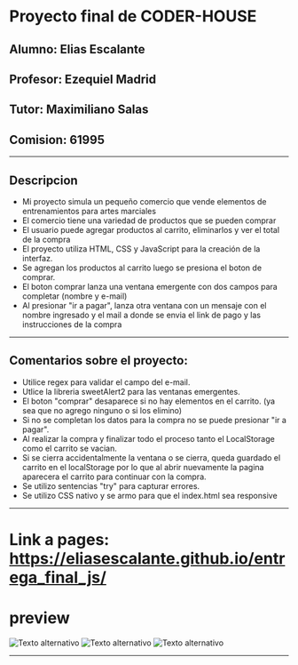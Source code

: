# Proyecto final de CODER-HOUSE
## Alumno: Elias Escalante
## Profesor: Ezequiel Madrid
## Tutor: Maximiliano Salas 
## Comision: 61995

----

## Descripcion

- Mi proyecto simula un pequeño comercio que vende elementos de entrenamientos para artes marciales
- El comercio tiene una variedad de productos que se pueden comprar
- El usuario puede agregar productos al carrito, eliminarlos y ver el total de la compra
- El proyecto utiliza HTML, CSS y JavaScript para la creación de la interfaz.
- Se agregan los productos al carrito luego se presiona el boton de comprar.
- El boton comprar lanza una ventana emergente con dos campos para completar (nombre y e-mail)
- Al presionar "ir a pagar", lanza otra ventana con un mensaje con el nombre ingresado y el mail a donde se envia el link de pago y las instrucciones de la compra

----
   ## Comentarios sobre el proyecto: 
   
 - Utilice regex para validar el campo del e-mail.
 - Utlice la libreria sweetAlert2 para las ventanas emergentes.
 - El boton "comprar" desaparece si no hay elementos en el carrito. (ya sea que no agrego ninguno o si los elimino)
 - Si no se completan los datos para la compra no se puede presionar "ir a pagar".
 - Al realizar la compra y finalizar todo el proceso tanto el LocalStorage como el carrito se vacian.
 - Si se cierra accidentalmente la ventana o se cierra, queda guardado el carrito en el localStorage por lo que al abrir
   nuevamente la pagina aparecera el carrito para continuar con la compra.
 - Se utilizo sentencias "try" para capturar errores.
 - Se utilizo CSS nativo y se armo para que el index.html sea responsive
 
 ---


# Link a pages: https://eliasescalante.github.io/entrega_final_js/

# preview

![Texto alternativo](https://github.com/eliasescalante/entrega_final_js/blob/main/assets/capture_1.JPG)
![Texto alternativo](https://github.com/eliasescalante/entrega_final_js/blob/main/assets/capture_2.JPG)
![Texto alternativo](https://github.com/eliasescalante/entrega_final_js/blob/main/assets/capture_3.JPG)

---
